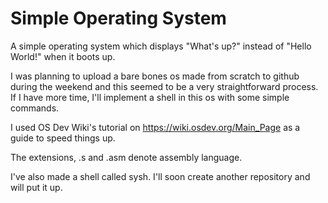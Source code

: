 # Simple Operating System 
A simple operating system which displays "What's up?" instead of "Hello World!" when it boots up.

I was planning to upload a bare bones os made from scratch to github during the weekend and this seemed to be a very straightforward process. If I have more time, I'll implement a shell in this os with some simple commands.

I used OS Dev Wiki's tutorial on https://wiki.osdev.org/Main_Page as a guide to speed things up.

The extensions, .s and .asm denote assembly language.

I've also made a shell called sysh. I'll soon create another repository and will put it up.
 
